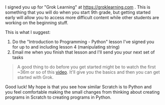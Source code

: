 I signed you up for "Grok Learning" at https://groklearning.com . This is
something that you will do when you start 9th grade, but getting started early
will allow you to access more difficult content while other students are working
on the beginning stuff.

This is what I suggest:
1. Do the "Introduction to Programming - Python" lesson I've signed you for up
   to and including lesson 4 (manipulating string)
2. Email me when you finish that lesson and I'll send you your next set of tasks

> A good thing to do before you get started might be to watch the first ~36m or
so of this [video](https://www.youtube.com/watch?v=kqtD5dpn9C8&authuser=0).
It'll give you the basics and then you can get started with Grok.

Good luck! My hope is that you see how similar Scratch is to Python and you feel
comfortable making the small changes from thinking about creating programs in
Scratch to creating programs in Python.